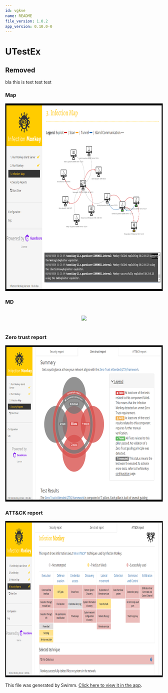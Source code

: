```yaml
---
id: vgkve
name: README
file_version: 1.0.2
app_version: 0.10.0-0
---
```


# UTestEx

## Removed

bla this is text test test

### Map

<img src="map-full.png" width="800" height="600">

### MD




<br/>

<div align="center"><img src="https://firebasestorage.googleapis.com/v0/b/swimm-dev-content/o/repositories%2Fls4DA2fLasmQuEbT4ipw%2F4ffe0115-50ad-49b8-b125-a8ef4511f3f2.png?alt=media&token=d79f14ba-5525-4bd7-9434-a00b632b3517" style="width:'50%'"/></div>

<br/>




### Zero trust report

<img src="zero-trust-report.png" width="800" height="500">

### ATT&CK report

<img src="attack-report.png" width="900" height="500">

<br/>

This file was generated by Swimm. [Click here to view it in the app](http://localhost:5001/repos/ls4DA2fLasmQuEbT4ipw/docs/vgkve).